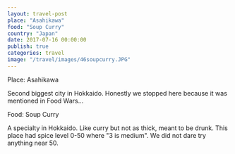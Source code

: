 ```yaml
---
layout: travel-post
place: "Asahikawa"
food: "Soup Curry"
country: "Japan"
date: 2017-07-16 00:00:00
publish: true
categories: travel
image: "/travel/images/46soupcurry.JPG"
---
```


Place: Asahikawa

Second biggest city in Hokkaido. Honestly we stopped here because it was mentioned in Food Wars...

Food: Soup Curry

A specialty in Hokkaido. Like curry but not as thick, meant to be drunk. This place had spice level 0-50 where "3 is medium". We did not dare try anything near 50.
